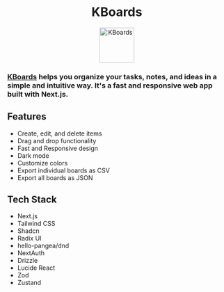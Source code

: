 <h1 align="center">
 KBoards
</h1>
<p align="center">
  <a href="https://kboards.vercel.app/"><img src="https://github.com/MacielG1/Kboards/assets/52795576/d595901c-96cd-4b3c-8a22-9f467d647397" alt="KBoards" height=80></a>
</p>

### [KBoards](https://kboards.vercel.app/) helps you organize your tasks, notes, and ideas in a simple and intuitive way. It's a fast and responsive web app built with Next.js.

## Features

- Create, edit, and delete items
- Drag and drop functionality
- Fast and Responsive design
- Dark mode
- Customize colors
- Export individual boards as CSV
- Export all boards as JSON

## Tech Stack

- Next.js
- Tailwind CSS
- Shadcn
- Radix UI
- hello-pangea/dnd
- NextAuth
- Drizzle
- Lucide React
- Zod
- Zustand
